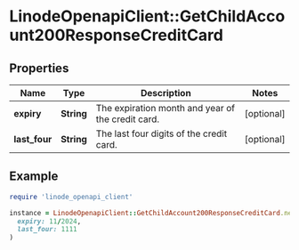 # LinodeOpenapiClient::GetChildAccount200ResponseCreditCard

## Properties

| Name | Type | Description | Notes |
| ---- | ---- | ----------- | ----- |
| **expiry** | **String** | The expiration month and year of the credit card. | [optional] |
| **last_four** | **String** | The last four digits of the credit card. | [optional] |

## Example

```ruby
require 'linode_openapi_client'

instance = LinodeOpenapiClient::GetChildAccount200ResponseCreditCard.new(
  expiry: 11/2024,
  last_four: 1111
)
```

